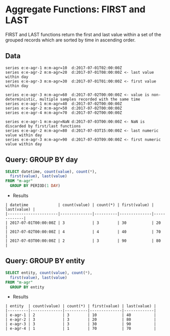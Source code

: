 # Aggregate Functions: FIRST and LAST

FIRST and LAST functions return the first and last value within a set of the grouped records which are sorted by time in ascending order.

## Data

```ls
series e:e-agr-1 m:m-agr=10  d:2017-07-01T02:00:00Z
series e:e-agr-2 m:m-agr=20  d:2017-07-01T08:00:00Z <- last value within day
series e:e-agr-3 m:m-agr=30  d:2017-07-01T01:00:00Z <- first value within day

series e:e-agr-3 m:m-agr=60  d:2017-07-02T00:00:00Z <- value is non-deterministic, multiple samples recorded with the same time
series e:e-agr-1 m:m-agr=40  d:2017-07-02T00:00:00Z
series e:e-agr-2 m:m-agr=50  d:2017-07-02T00:00:00Z
series e:e-agr-4 m:m-agr=70  d:2017-07-02T00:00:00Z

series e:e-agr-1 m:m-agr=NaN d:2017-07-03T00:00:00Z <- NaN is discarded by first/last functions
series e:e-agr-2 m:m-agr=80  d:2017-07-03T15:00:00Z <- last numeric value within day
series e:e-agr-3 m:m-agr=90  d:2017-07-03T09:00:00Z <- first numeric value within day
```

## Query: GROUP BY day

```sql
SELECT datetime, count(value), count(*),
  first(value), last(value)
FROM "m-agr"
  GROUP BY PERIOD(1 DAY)
```

* Results

```ls
| datetime             | count(value) | count(*) | first(value) | last(value) |
|----------------------|--------------|----------|--------------|-------------|
| 2017-07-01T00:00:00Z | 3            | 3        | 30           | 20          |
| 2017-07-02T00:00:00Z | 4            | 4        | 40           | 70          |
| 2017-07-03T00:00:00Z | 2            | 3        | 90           | 80          |
```

## Query: GROUP BY entity

```sql
SELECT entity, count(value), count(*),
  first(value), last(value)
FROM "m-agr"
  GROUP BY entity
```

* Results

```ls
| entity  | count(value) | count(*) | first(value) | last(value) |
|---------|--------------|----------|--------------|-------------|
| e-agr-1 | 2            | 3        | 10           | 40          |
| e-agr-2 | 3            | 3        | 20           | 80          |
| e-agr-3 | 3            | 3        | 30           | 90          |
| e-agr-4 | 1            | 1        | 70           | 70          |
```

